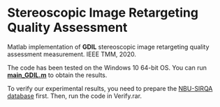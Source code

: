 Stereoscopic Image Retargeting Quality Assessment
=====================

Matlab implementation of **GDIL** stereoscopic image retargeting quality assessment measurement. IEEE TMM, 2020.

The code has been tested on the Windows 10 64-bit OS. You can run [**main_GDIL.m**](main_GDIL.m) to obtain the results. 

To verify our experimental results, you need to prepare the [NBU-SIRQA database](https://pan.baidu.com/s/1uBVzAY-bXYyjVjBCItwhQA) first. Then, run the code in Verify.rar.
